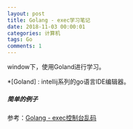 ```yaml
---
layout: post
title: Golang - exec学习笔记
date: 2018-11-03 00:00:01
categories: 计算机
tags: Go
comments: 1
---
```


window下，使用Goland进行学习。

*[Goland] : intellij系列的go语言IDE编辑器。



##### 简单的例子

参考：[Golang - exec控制台乱码](/2018/11/03/Golang-exec控制台乱码)